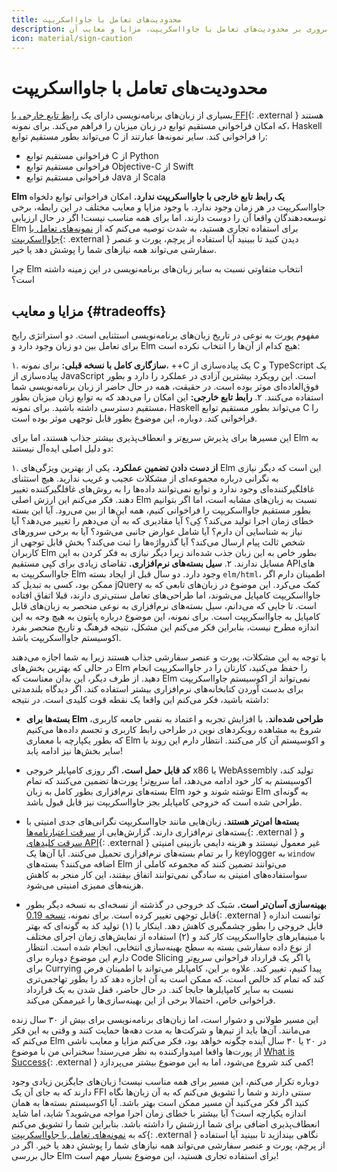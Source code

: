 ```yaml
---
title: محدودیت‌های تعامل با جاوااسکریپت
description: مروری بر محدودیت‌های تعامل با جاوااسکریپت، مزایا و معایب آن
icon: material/sign-caution
---
```


# محدودیت‌های تعامل با جاوااسکریپت

بسیاری از زبان‌های برنامه‌نویسی دارای یک [رابط تابع خارجی یا FFI][ffi]{: .external } هستند که امکان فراخوانی مستقیم توابع در زبان میزبان را فراهم می‌کند. برای نمونه، Haskell می‌تواند بطور مستقیم توابع C را فراخوانی کند. سایر نمونه‌ها عبارتند از:

- فراخوانی مستقیم توابع C از Python
- فراخوانی مستقیم توابع Objective-C از Swift
- فراخوانی مستقیم توابع Java از Scala

**Elm یک رابط تابع خارجی با جاوااسکریپت ندارد.** امکان فراخوانی توابع دلخواه جاوااسکریپت در هر زمان وجود ندارد. با وجود مزایا و معایب مختلف در این رابطه، برخی توسعه‌دهندگان واقعا آن را دوست دارند، اما برای همه مناسب نیست! اگر در حال ارزیابی Elm برای استفاده تجاری هستید، به شدت توصیه می‌کنم که از [نمونه‌های تعامل با جاوااسکریپت][js-interop-examples]{: .external } دیدن کنید تا ببینید آیا استفاده از پرچم، پورت و عنصر سفارشی می‌تواند همه نیازهای شما را پوشش دهد یا خیر.

چرا Elm انتخاب متفاوتی نسبت به سایر زبان‌های برنامه‌نویسی در این زمینه داشته است؟

## مزایا و معایب {#tradeoffs}

مفهوم پورت به نوعی در تاریخ زبان‌های برنامه‌نویسی استثنایی است. دو استراتژی رایج برای تعامل بین دو زبان وجود دارد و Elm هیچ کدام از آن‌ها را انتخاب نکرده است:

۱. **سازگاری کامل با نسخه قبلی:** برای نمونه، ++C یک پیاده‌سازی از C و TypeScript یک پیاده‌سازی از JavaScript است. این رویکرد بیشترین آزادی در عملکرد را دارد و بطور فوق‌العاده‌ای موثر بوده است. در حقیقت، همه در حال حاضر از زبان برنامه‌نویسی شما استفاده می‌کنند.
۲. **رابط تابع خارجی:** این امکان را می‌دهد که به توابع زبان میزبان بطور مستقیم دسترسی داشته باشید. برای نمونه، Haskell می‌تواند بطور مستقیم توابع C را فراخوانی کند. دوباره، این موضوع بطور قابل توجهی موثر بوده است.

این مسیرها برای پذیرش سریع‌تر و انعطاف‌پذیری بیشتر جذاب هستند، اما برای Elm به دو دلیل اصلی ایده‌آل نیستند:

۱. **از دست دادن تضمین عملکرد.** یکی از بهترین ویژگی‌های Elm این است که دیگر نیازی به نگرانی درباره مجموعه‌ای از مشکلات عجیب و غریب ندارید. هیچ استثنای غافلگیرکننده‌ای وجود ندارد و توابع نمی‌توانند داده‌ها را به روش‌های غافلگیرکننده تغییر دهند. فکر می‌کنم این ارزش اصلی Elm نسبت به زبان‌های مشابه است، اما اگر بتوانیم بطور مستقیم جاوااسکریپت را فراخوانی کنیم، همه این‌ها از بین می‌رود. آیا این بسته خطای زمان اجرا تولید می‌کند؟ کِی؟ آیا مقادیری که به آن می‌دهم را تغییر می‌دهد؟ آیا نیاز به شناسایی آن دارم؟ آیا شامل عوارض جانبی می‌شود؟ آیا به برخی سرورهای شخص ثالث پیام ارسال می‌کند؟ آیا گذرواژه‌ها را ثبت می‌کند؟ بخش قابل توجهی از کاربران Elm بطور خاص به این زبان جذب شده‌اند زیرا دیگر نیازی به فکر کردن به این مسایل ندارند.
۲. **سیل بسته‌های نرم‌افزاری.** تقاضای زیادی برای کپی مستقیم APIهای جاوااسکریپت به Elm وجود دارد. دو سال قبل از ایجاد بسته `elm/html`، اطمینان دارم اگر ممکن بود، کسی به تبدیل کد jQuery کمک می‌کرد. این موضوع در زبان‌های تابعی که به جاوااسکریپت کامپایل می‌شوند، اما طراحی‌های تعامل سنتی‌تری دارند، قبلا اتفاق افتاده است. تا جایی که می‌دانم، سیل بسته‌های نرم‌افزاری به نوعی منحصر به زبان‌های قابل کامپایل به جاوااسکریپت است. برای نمونه، این موضوع درباره پایتون به هیچ وجه به این اندازه مطرح نیست، بنابراین فکر می‌کنم این مشکل، نتیجه فرهنگ و تاریخ منحصر بفرد اکوسیستم جاوااسکریپت باشد.

با توجه به این مشکلات، پورت و عنصر سفارشی جذاب هستند زیرا به شما اجازه می‌دهند در حالی که بهترین بخش‌های Elm را حفظ می‌کنید، کارتان را در جاوااسکریپت انجام دهید. از طرف دیگر، این بدان معناست که Elm نمی‌تواند از اکوسیستم جاوااسکریپت برای بدست آوردن کتابخانه‌های نرم‌افزاری بیشتر استفاده کند. اگر دیدگاه بلندمدتی داشته باشید، فکر می‌کنم این واقعا یک نقطه قوت کلیدی است. در نتیجه:

- **بسته‌ها برای Elm طراحی شده‌اند.** با افزایش تجربه و اعتماد به نفس جامعه کاربری، شروع به مشاهده رویکردهای نوین در طراحی رابط کاربری و تجسم داده‌ها می‌کنیم که بطور یکپارچه با معماری Elm و اکوسیستم آن کار می‌کنند. انتظار دارم این روند با سایر بخش‌ها نیز ادامه یابد!

- **کد قابل حمل است.** اگر روزی کامپایلر خروجی x86 یا WebAssembly تولید کند، اکوسیستم به کار خود ادامه می‌دهد، اما سریع‌تر! پورت‌ها تضمین می‌کنند که تمام بسته‌های نرم‌افزاری بطور کامل به زبان Elm نوشته شوند و خود Elm به گونه‌ای طراحی شده است که خروجی کامپایلر بجز جاوااسکریپت نیز قابل قبول باشد.

- **بسته‌ها امن‌تر هستند.** زبان‌هایی مانند جاوااسکریپت نگرانی‌های جدی امنیتی با بسته‌های نرم‌افزاری دارند. گزارش‌هایی از [سرقت اعتبارنامه‌ها][stealing-credentials]{: .external } و [سرقت کلیدهای API][stealing-api-keys]{: .external } غیر معمول نیستند و هزینه دایمی بازبینی امنیتی را بر تمام بسته‌های نرم‌افزاری تحمیل می‌کنند. آیا آن‌ها یک keylogger به `window` اضافه می‌کنند؟ بسته‌های Elm می‌توانند تضمین کنند که مجموعه کاملی از سواستفاده‌های امنیتی به سادگی نمی‌توانند اتفاق بیفتند، این کار منجر به کاهش هزینه‌های ممیزی امنیتی می‌شود.

- **بهینه‌سازی آسان‌تر است.** سَبک کد خروجی در گذشته از نسخه‌ای به نسخه دیگر بطور قابل توجهی تغییر کرده است. برای نمونه، [نسخه 0.19][small-assets]{: .external } توانست اندازه فایل خروجی را بطور چشمگیری کاهش دهد. اینکار با (۱) تولید کد به گونه‌ای که بهتر با مینیفایرهای جاوااسکریپت کار کند و (۲) استفاده از نمایش‌های زمان اجرای مختلف از نوع داده سفارشی بسته به سطح بهینه‌سازی انتخابی، انجام شده است. انتظار دارم این موضوع دوباره برای Code Slicing یا اگر یک قرارداد فراخوانی سریع‌تر برای Currying پیدا کنیم، تغییر کند. علاوه بر این، کامپایلر می‌تواند با اطمینان فرض کند که تمام کد خالص است، که ممکن است به آن اجازه دهد کد را بطور تهاجمی‌تری نسبت به سایر کامپایلرها جابجا کند. در حال حاضر، قفل شدن به یک قرارداد فراخوانی خاص، احتمالا برخی از این بهینه‌سازی‌ها را غیرممکن می‌کند.

این مسیر طولانی و دشوار است، اما زبان‌های برنامه‌نویسی برای بیش از ۳۰ سال زنده می‌مانند. آن‌ها باید از تیم‌ها و شرکت‌ها به مدت دهه‌ها حمایت کنند و وقتی به این فکر می‌کنم که Elm در ۲۰ یا ۳۰ سال آینده چگونه خواهد بود، فکر می‌کنم مزایا و معایب ناشی از پورت‌ها واقعا امیدوارکننده به نظر می‌رسند! سخنرانی من با موضوع [What is Success][what-is-success]{: .external } کمی کند شروع می‌شود، اما به این موضوع بیشتر می‌پردازد!

دوباره تکرار می‌کنم، این مسیر برای همه مناسب نیست! زبان‌های جایگزین زیادی وجود دارند که به جای آن یک FFI سنتی دارند و شما را تشویق می‌کنم که به آن زبان‌ها نگاه کنید اگر فکر می‌کنید آن مسیر ممکن است بهتر باشد. آیا اکوسیستم بسته‌ها به همان اندازه یکپارچه است؟ آیا بیشتر با خطای زمان اجرا مواجه می‌شوید؟ شاید، اما شاید انعطاف‌پذیری اضافی برای شما ارزشش را داشته باشد. بنابراین شما را تشویق می‌کنم که به [نمونه‌های تعامل با جاوااسکریپت][js-interop-examples]{: .external } نگاهی بیندازید تا ببینید آیا استفاده از پرچم، پورت و عنصر سفارشی می‌تواند همه نیازهای شما را پوشش دهد یا خیر. اگر در حال بررسی Elm برای استفاده تجاری هستید، این موضوع بسیار مهم است!

[ffi]: https://en.wikipedia.org/wiki/Foreign_function_interface
[js-interop-examples]: https://github.com/elm-community/js-integration-examples
[stealing-credentials]: https://www.bleepingcomputer.com/news/security/compromised-javascript-package-caught-stealing-npm-credentials
[stealing-api-keys]: https://winbuzzer.com/2020/01/14/microsoft-discovers-an-npm-package-thats-been-stealing-unix-user-data-xcxwbn
[small-assets]: https://elm-lang.org/news/small-assets-without-the-headache
[what-is-success]: https://youtu.be/uGlzRt-FYto